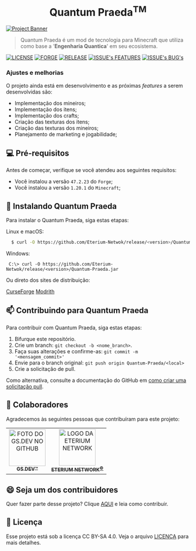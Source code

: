 <div align="center">
  <h1>Quantum Praeda<sup>TM</sup></h1>
</div>


[![Project Banner](https://placehold.co/600x400/png?text=Project+Banner)](https://github.com/eteriumnetwork/Quantum-Praeda/)


> Quantum Praeda é um mod de tecnologia para Minecraft que utiliza como base a '**Engenharia Quantica**' em seu ecosistema.

[![LICENSE](https://img.shields.io/static/v1?label=CC&message=BY-SA%204.0&color=EF9421&style=for-the-badge&logo=creative%20commons)](LICENSE.md)
[![FORGE](https://img.shields.io/static/v1?label=Forge%20MDK&message=1.20.1-47.2+&color=000&style=for-the-badge&logo=conda-forge)](https://files.minecraftforge.net/net/minecraftforge/forge/index_1.20.1.html)
[![RELEASE](https://img.shields.io/static/v1?label=Version&message=v1.0.0-SNAPSHOT&color=0230CA&style=for-the-badge)]()
[![ISSUE's FEATURES](https://img.shields.io/github/issues-search/Eterium-Network/Quantum-Praeda?label=Features&query=label%3Aenhancement&color=181717&style=for-the-badge&logo=github)](https://github.com/Eterium-Network/Quantum-Praeda/issues?q=is%3Aopen+is%3Aissue+label%3Aenhancement)
[![ISSUE's BUG's](https://img.shields.io/github/issues-search/Eterium-Network/Quantum-Praeda?label=Bugs&query=label%3Abug&color=181717&style=for-the-badge&logo=github)](https://github.com/Eterium-Network/Quantum-Praeda/issues?q=is%3Aopen+is%3Aissue+label%3Abug)


### Ajustes e melhorias

O projeto ainda está em desenvolvimento e as próximas _features_ a serem desenvolvidas são:

- Implementação dos mineiros;
- Implementação dos itens;
- Implementação dos crafts;
- Criação das texturas dos itens;
- Criação das texturas dos mineiros;
- Planejamento de marketing e jogabilidade;


## 💻 Pré-requisitos

Antes de começar, verifique se você atendeu aos seguintes requisitos:

- Você instalou a versão `47.2.23` do `Forge`;
- Você instalou a versão `1.20.1` do `Minecraft`;

## 🚀 Instalando Quantum Praeda

Para instalar o Quantum Praeda, siga estas etapas:

Linux e macOS:

```bash
  $ curl -O https://github.com/Eterium-Netwok/release/<version>/Quantum-Praeda.jar
```

Windows:

```shell 
 C:\> curl -O https://github.com/Eterium-Netwok/release/<version>/Quantum-Praeda.jar
```

Ou direto dos sites de distribuição:
<!-- Ajustar os links após a publicação -->

[CurseForge](https://curseforge.com/)
[Modrith](https://modrinth.com/mod/quantum-praeda)

## 📫 Contribuindo para Quantum Praeda

Para contribuir com Quantum Praeda, siga estas etapas:

1. Bifurque este repositório.
2. Crie um branch: `git checkout -b <nome_branch>`.
3. Faça suas alterações e confirme-as: `git commit -m '<mensagem_commit>'`
4. Envie para o branch original: `git push origin Quantum-Praeda/<local>`
5. Crie a solicitação de pull.

Como alternativa, consulte a documentação do GitHub em [como criar uma solicitação pull](https://help.github.com/en/github/collaborating-with-issues-and-pull-requests/creating-a-pull-request).

## 🤝 Colaboradores

Agradecemos às seguintes pessoas que contribuíram para este projeto:

<table>
  <tr>
    <td style="text-align:center; text-transform: uppercase;">
      <a href="https://guilherme-sales-dev.vercel.app/" title="Portfólio do GS.DEV™">
        <img
            width="100"
            src="https://avatars.githubusercontent.com/u/89676387?s=400&u=71eb967ec877683d888ff21e02c05b422368ff70&v=4"
            alt="Foto do GS.DEV no GitHub"
        /><br>
        <sub>
          <b>GS.DEV™</b>
        </sub>
      </a>
    </td>
    <td style="text-align:center; text-transform: uppercase;">
      <a href="https://eteriumnetwork.net/" title="Site oficial da Eterium Network">
        <img
            width="100"
src="https://eteriumnetwork.net/apps/main/public/assets/img/uploads/322f84ab408dd6c33b4dfe0592733749.png?cache=1711843841"
            alt="Logo da Eterium Network"
        /><br>
        <sub>
          <b>Eterium Network<sup>©</sup></b>
        </sub>
      </a>
    </td>
  </tr>
</table>

## 😄 Seja um dos contribuidores

Quer fazer parte desse projeto? Clique [AQUI](CONTRIBUTING.md) e leia como contribuir.

## 📝 Licença

Esse projeto está sob a licença CC BY-SA 4.0. Veja o arquivo [LICENÇA](LICENSE.md) para mais detalhes.
